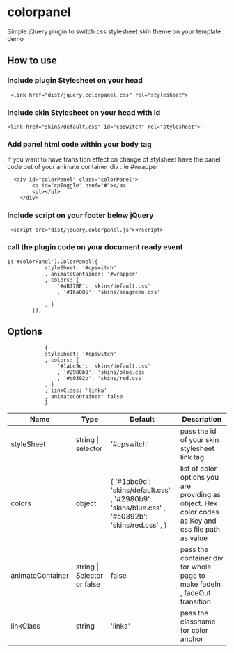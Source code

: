 # colorpanel
Simple jQuery plugin to switch css stylesheet skin theme on your template demo

## How to use

### Include plugin Stylesheet on your head

     <link href="dist/jquery.colorpanel.css" rel="stylesheet">

### Include skin Stylesheet on your head with id

    <link href="skins/default.css" id="cpswitch" rel="stylesheet">

### Add panel html code within your body tag

If you want to have transition effect on change of stylsheet have the panel code out of your animate container div : ie #wrapper

      <div id="colorPanel" class="colorPanel">
            <a id="cpToggle" href="#"></a>
            <ul></ul>
        </div>

### Include script on your footer below jQuery

     <script src="dist/jquery.colorpanel.js"></script>

### call the plugin code on your document ready event

    $('#colorPanel').ColorPanel({
                styleSheet: '#cpswitch'
                , animateContainer: '#wrapper'
                , colors: {
                    '#4B77BE': 'skins/default.css'
                    , '#16a085': 'skins/seagreen.css'

                , }
            });

## Options

                {
                styleSheet: '#cpswitch'
                , colors: {
                    '#1abc9c': 'skins/default.css'
                    , '#2980b9': 'skins/blue.css'
                    , '#c0392b': 'skins/red.css'
                , }
                , linkClass: 'linka'
                , animateContainer: false
                }

<table class="pure-table pure-table-horizontal" width="100%">

<thead>

<tr>

<th>Name</th>

<th>Type</th>

<th>Default</th>

<th>Description</th>

</tr>

</thead>

<tbody>

<tr>

<td>styleSheet</td>

<td>string | selector</td>

<td>'#cpswitch'</td>

<td>pass the id of your skin stylesheet link tag</td>

</tr>

<tr>

<td>colors</td>

<td>object</td>

<td>{ '#1abc9c': 'skins/default.css' , '#2980b9': 'skins/blue.css' , '#c0392b': 'skins/red.css' , }</td>

<td>list of color options you are providing as object. Hex color codes as Key and css file path as value</td>

</tr>

<tr>

<td>animateContainer</td>

<td>string | Selector or false</td>

<td>false</td>

<td>pass the container div for whole page to make fadeIn , fadeOut transition</td>

</tr>

<tr>

<td>linkClass</td>

<td>string</td>

<td>'linka'</td>

<td>pass the classname for color anchor</td>

</tr>

</tbody>

</table>
